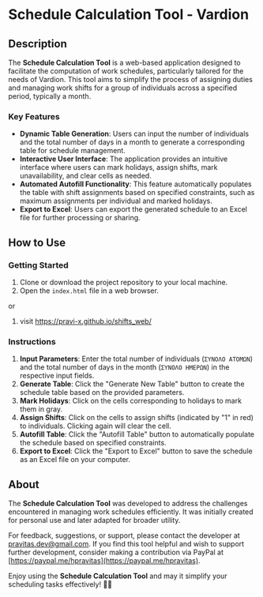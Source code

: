 # Schedule Calculation Tool - Vardion

## Description

The **Schedule Calculation Tool** is a web-based application designed to facilitate the computation of work schedules, particularly tailored for the needs of Vardion. This tool aims to simplify the process of assigning duties and managing work shifts for a group of individuals across a specified period, typically a month.

### Key Features

- **Dynamic Table Generation**: Users can input the number of individuals and the total number of days in a month to generate a corresponding table for schedule management.
- **Interactive User Interface**: The application provides an intuitive interface where users can mark holidays, assign shifts, mark unavailability, and clear cells as needed.
- **Automated Autofill Functionality**: This feature automatically populates the table with shift assignments based on specified constraints, such as maximum assignments per individual and marked holidays.
- **Export to Excel**: Users can export the generated schedule to an Excel file for further processing or sharing.

## How to Use

### Getting Started

1. Clone or download the project repository to your local machine.
2. Open the `index.html` file in a web browser.

or

1. visit https://pravi-x.github.io/shifts_web/

### Instructions

1. **Input Parameters**: Enter the total number of individuals (`ΣΥΝΟΛΟ ΑΤΟΜΩΝ`) and the total number of days in the month (`ΣΥΝΟΛΟ ΗΜΕΡΩΝ`) in the respective input fields.
2. **Generate Table**: Click the "Generate New Table" button to create the schedule table based on the provided parameters.
3. **Mark Holidays**: Click on the cells corresponding to holidays to mark them in gray.
4. **Assign Shifts**: Click on the cells to assign shifts (indicated by "1" in red) to individuals. Clicking again will clear the cell.
5. **Autofill Table**: Click the "Autofill Table" button to automatically populate the schedule based on specified constraints.
6. **Export to Excel**: Click the "Export to Excel" button to save the schedule as an Excel file on your computer.

## About

The **Schedule Calculation Tool** was developed to address the challenges encountered in managing work schedules efficiently. It was initially created for personal use and later adapted for broader utility.

For feedback, suggestions, or support, please contact the developer at [pravitas.dev@gmail.com](mailto:pravitas.dev@gmail.com). If you find this tool helpful and wish to support further development, consider making a contribution via PayPal at [https://paypal.me/hpravitas](https://paypal.me/hpravitas).

Enjoy using the **Schedule Calculation Tool** and may it simplify your scheduling tasks effectively! 📅✨